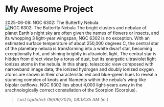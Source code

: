 # My Awesome Project

<!-- APOD Start -->
2025-06-06: NGC 6302: The Butterfly Nebula
![NGC 6302: The Butterfly Nebula](https://apod.nasa.gov/apod/image/2506/NGC-6302-LRGB-Ha-OIII_1024.jpg)
The bright clusters and nebulae of planet Earth's night sky are often given the names of flowers or insects, and its whopping 3 light-year wingspan, NGC 6302 is no exception. With an estimated surface temperature of about 250,000 degrees C, the central star of the planetary nebula is transforming into a white dwarf star, becoming exceptionally hot, and shining brightly in ultraviolet light. The central star is hidden from direct view by a torus of dust, but its energetic ultraviolet light ionizes atoms in the nebula. In this sharp, telescopic view composed with narrowband image data, the ionized hydrogen and doubly ionized oxygen atoms are shown in their characteristic red and blue-green hues to reveal a stunning complex of knots and filaments within the nebula's wing-like bipolar outflows. NGC 6302 lies about 4,000 light-years away in the arachnologically correct constellation of the Scorpion (Scorpius).
> _Last Updated: 06/06/2025, 08:13:35 AM (in )_
<!-- APOD End -->
